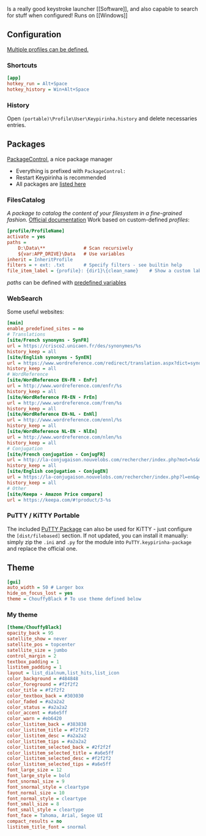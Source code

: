 Is a really good keystroke launcher [[Software]], and also capable to search for stuff when configured!
Runs on [[Windows]]
## Configuration
[Multiple profiles can be defined.](https://keypirinha.com/configuration.html#machine-and-user-specific-settings)
### Shortcuts
```ini
[app]
hotkey_run = Alt+Space
hotkey_history = Win+Alt+Space
```
### History
Open `(portable)\Profile\User\Keypirinha.history` and delete necessaries entries.
## Packages
[PackageControl](https://github.com/ueffel/Keypirinha-PackageControl), a nice package manager
* Everything is prefixed with `PackageControl:`
* Restart Keypirinha is recommended
* All packages are [listed here](https://ue.spdns.de/packagecontrol/)
### FilesCatalog
*A package to catalog the content of your filesystem in a fine-grained fashion.*
[Official documentation](https://keypirinha.com/packages/filescatalog.html)
Work based on custom-defined *profiles*:

```ini
[profile/ProfileName]
activate = yes
paths =
    D:\Data\**              # Scan recursively
    ${var:APP_DRIVE}\Data   # Use variables
inherit = InheritProfile
filters = + ext: .txt       # Specify filters - see builtin help
file_item_label = {profile}: {dir1}\{clean_name}    # Show a custom label
```

*paths* can be defined with [predefined variables](https://keypirinha.com/configuration.html#predefined-variables)
### WebSearch
Some useful websites:
```ini
[main]
enable_predefined_sites = no
# Translations
[site/French synonyms - SynFR]
url = https://crisco2.unicaen.fr/des/synonymes/%s
history_keep = all
[site/English synonyms - SynEN]
url = https://www.wordreference.com/redirect/translation.aspx?dict=synonyms&w=%s
history_keep = all
# WordReference
[site/WordReference EN-FR - EnFr]
url = http://www.wordreference.com/enfr/%s
history_keep = all
[site/WordReference FR-EN - FrEn]
url = http://www.wordreference.com/fren/%s
history_keep = all
[site/WordReference EN-NL - EnNl]
url = http://www.wordreference.com/ennl/%s
history_keep = all
[site/WordReference NL-EN - NlEn]
url = http://www.wordreference.com/nlen/%s
history_keep = all
# Conjugation
[site/French conjugation - ConjugFR]
url = http://la-conjugaison.nouvelobs.com/rechercher/index.php?mot=%s&moteur=conjugaison
history_keep = all
[site/English conjugation - ConjugEN]
url = https://la-conjugaison.nouvelobs.com/rechercher/index.php?l=en&q=%s
history_keep = all
# Other
[site/Keepa - Amazon Price compare]
url = https://keepa.com/#!product/3-%s
```
### PuTTY / KiTTY Portable
The included [PuTTY Package](https://keypirinha.com/packages/putty.html?highlight=putty) can also be used for KiTTY - just configure the `[dist/filebased]` section.
If not updated, you can install it manually: simply zip the `.ini` and `.py` for the module into `PuTTY.keypirinha-package` and replace the official one.
## Theme
```ini
[gui]
auto_width = 50 # Larger box
hide_on_focus_lost = yes
theme = ChouffyBlack # To use theme defined below
```
### My theme
```ini
[theme/ChouffyBlack]
opacity_back = 95
satellite_show = never
satellite_pos = topcenter
satellite_size = jumbo
control_margin = 2
textbox_padding = 1
listitem_padding = 1
layout = list_dialnum,list_hits,list_icon
color_background = #484848
color_foreground = #f2f2f2
color_title = #f2f2f2
color_textbox_back = #303030
color_faded = #a2a2a2
color_status = #a2a2a2
color_accent = #a6e5ff
color_warn = #eb6420
color_listitem_back = #383838
color_listitem_title = #f2f2f2
color_listitem_desc = #a2a2a2
color_listitem_tips = #a2a2a2
color_listitem_selected_back = #2f2f2f
color_listitem_selected_title = #a6e5ff
color_listitem_selected_desc = #f2f2f2
color_listitem_selected_tips = #a6e5ff
font_large_size = 12
font_large_style = bold
font_snormal_size = 9
font_snormal_style = cleartype
font_normal_size = 10
font_normal_style = cleartype
font_small_size = 8
font_small_style = cleartype
font_face = Tahoma, Arial, Segoe UI
compact_results = no
listitem_title_font = snormal
```
